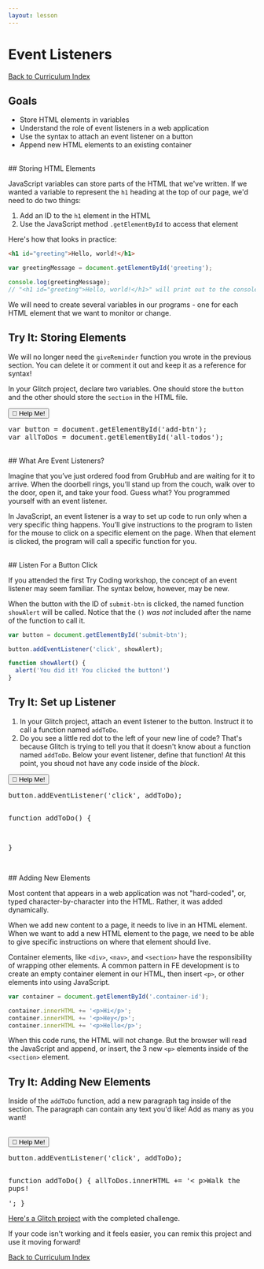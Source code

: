 ```yaml
---
layout: lesson
---
```


# Event Listeners
<a href="../">Back to Curriculum Index</a>

## Goals

- Store HTML elements in variables
- Understand the role of event listeners in a web application
- Use the syntax to attach an event listener on a button
- Append new HTML elements to an existing container

<br>
## Storing HTML Elements

JavaScript variables can store parts of the HTML that we've written. If we wanted a variable to represent the `h1` heading at the top of our page, we'd need to do two things:

1. Add an ID to the `h1` element in the HTML
2. Use the JavaScript method `.getElementById` to access that element

Here's how that looks in practice:

```html
<h1 id="greeting">Hello, world!</h1>
```

```js
var greetingMessage = document.getElementById('greeting');

console.log(greetingMessage);
// "<h1 id="greeting">Hello, world!</h1>" will print out to the console
```

We will need to create several variables in our programs - one for each HTML element that we want to monitor or change.

<div class="try-it-new">
  <h2>Try It: Storing Elements</h2>
  <p>We will no longer need the <code>giveReminder</code> function you wrote in the previous section. You can delete it or comment it out and keep it as a reference for syntax!</p>
  <p>In your Glitch project, declare two variables. One should store the <code>button</code> and the other should store the <code>section</code> in the HTML file.</p>

  <div class="help-container">
    <button class="help-click">🤚 Help Me!</button>
    <div class="help-toggle">
      <pre>var button = document.getElementById('add-btn');
var allToDos = document.getElementById('all-todos');</pre>
    </div>
  </div>
</div>

<br>
## What Are Event Listeners?

Imagine that you’ve just ordered food from GrubHub and are waiting for it to arrive. When the doorbell rings, you’ll stand up from the couch, walk over to the door, open it, and take your food. Guess what? You programmed yourself with an event listener.

In JavaScript, an event listener is a way to set up code to run only when a very specific thing happens. You’ll give instructions to the program to listen for the mouse to click on a specific element on the page. When that element is clicked, the program will call a specific function for you.

<br>
## Listen For a Button Click

If you attended the first Try Coding workshop, the concept of an event listener may seem familiar. The syntax below, however, may be new.

When the button with the ID of `submit-btn` is clicked, the named function `showAlert` will be called. Notice that the `()` _was not_ included after the name of the function to call it.

```javascript
var button = document.getElementById('submit-btn');

button.addEventListener('click', showAlert);

function showAlert() {
  alert('You did it! You clicked the button!')
}
```

<div class="try-it-new">
  <h2>Try It: Set up Listener</h2>
  <ol>
    <li>In your Glitch project, attach an event listener to the button. Instruct it to call a function named <code class="try-it-code">addToDo</code>.</li>
    <li>Do you see a little red dot to the left of your new line of code? That's because Glitch is trying to tell you that it doesn't know about a function named <code class="try-it-code">addToDo</code>. Below your event listener, define that function! At this point, you shoud not have any code inside of the <em>block</em>.</li>

  </ol>

  <div class="help-container">
    <button class="help-click">🤚 Help Me!</button>
    <div class="help-toggle">
      <pre>button.addEventListener('click', addToDo);

function addToDo() {

}</pre>
    </div>
  </div>
</div>

<br>
## Adding New Elements

Most content that appears in a web application was not "hard-coded", or, typed character-by-character into the HTML. Rather, it was added dynamically.

When we add new content to a page, it needs to live in an HTML element. When we want to add a new HTML element to the page, we need to be able to give specific instructions on where that element should live.

Container elements, like `<div>`, `<nav>`, and `<section>` have the responsibility of wrapping other elements. A common pattern in FE development is to create an empty container element in our HTML, then insert `<p>`, or other elements into using JavaScript.

```javascript
var container = document.getElementById('.container-id');

container.innerHTML += '<p>Hi</p>';
container.innerHTML += '<p>Hey</p>';
container.innerHTML += '<p>Hello</p>';
```

When this code runs, the HTML will not change. But the browser will read the JavaScript and append, or insert, the 3 new `<p>` elements inside of the `<section>` element.

<div class="try-it-new">
  <h2>Try It: Adding New Elements</h2>
  <p>Inside of the <code class="try-it-code">addToDo</code> function, add a new paragraph tag inside of the section. The paragraph can contain any text you'd like! Add as many as you want!</p>
  <br>

  <div class="help-container">
    <button class="help-click">🤚 Help Me!</button>
    <div class="help-toggle">
    <pre>button.addEventListener('click', addToDo);

function addToDo() {
  allToDos.innerHTML += '< p>Walk the pups!</p>';
}</pre>
      <p><a target="blank" href="https://glitch.com/edit/#!/tc-dom-manipulation-solution">Here's a Glitch project</a> with the completed challenge.</p>
      <p>If your code isn't working and it feels easier, you can remix this project and use it moving forward!</p>
    </div>
  </div>
</div>

<a href="../">Back to Curriculum Index</a>
